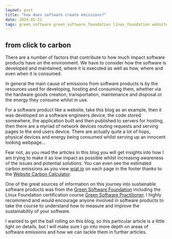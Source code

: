 ```yaml
---
layout: post
title: "how does software create emissions?"
date: 2024-05-21
tags: green_software green_software_foundation linux_foundation website_carbon_calculator
---
```


## from click to carbon

There are a number of factors that contribute to how much impact software products have on the environment.  We have to consider how the software is developed and maintained, where it is executed as well as how, where and even when it is consumed.

In general the main cause of emissions from software products is by the resources used for developing, hosting and consuming them, whether via the hardware goods creation, transportation, maintenance and disposal or the energy they consume whilst in use.

For a software product like a website, take this blog as an example, then it was developed on a software engineers device, the code stored somewhere, the application built and then published to servers for hosting, then there are a myriad of network devices routing requests and serving pages to the end users device.  There are actually quite a lot of hops, physical devices and energy being consumed whilst serving up an innocent looking webpage...  

Fear not, as you read the articles in this blog you will get  insights into how I am trying to make it as low impact as possible whilst increasing awareness of the issues and potential solutions.  You can even see the estimated carbon emissions as you view [wiat.io](https://wiat.io/) on each page in the footer thanks to the [Website Carbon Calculator](https://www.websitecarbon.com/).

One of the great sources of information on this journey into sustainable software products was from the [Green Software Foundation](https://greensoftware.foundation/) including the Linux Foundation certification course [Green Software Practitioner](https://training.linuxfoundation.org/training/green-software-for-practitioners-lfc131/).  I highly recommend and would encourage anyone involved in software products to take the course to understand how to measure and improve the sustainability of your software.

I wanted to get the ball rolling on this blog, so this particular article is a little light on details, but I will make sure I go into more depth on areas of software emissions and how we can tackle them in further articles.
